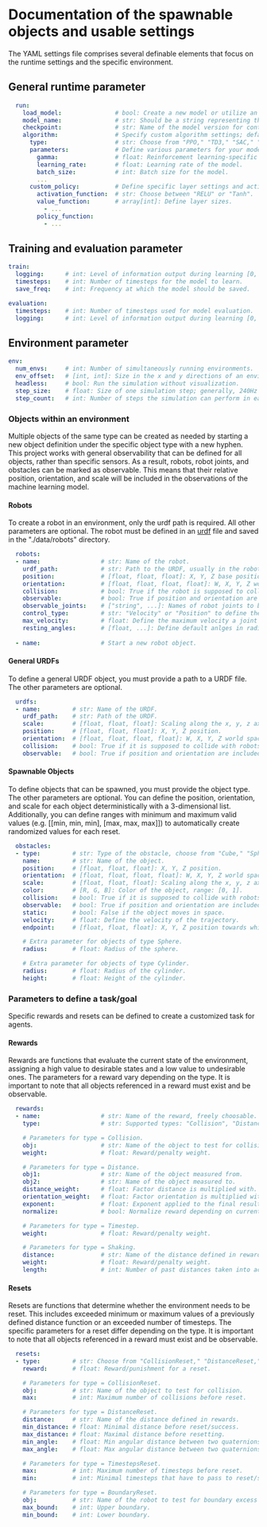 # Documentation of the spawnable objects and usable settings
The YAML settings file comprises several definable elements that focus on the runtime settings and the specific environment.

## General runtime parameter 
```yaml
  run:
    load_model:               # bool: Create a new model or utilize an existing one.
    model_name:               # str: Should be a string representing the model folder.
    checkpoint:               # str: Name of the model version for continuing training (including .zip).
    algorithm:                # Specify custom algorithm settings; default is used if not defined.
      type:                   # str: Choose from "PPO," "TD3," "SAC," "A2C," or "DDPG".
      parameters:             # Define various parameters for your model, e.g.:
        gamma:                # float: Reinforcement learning-specific parameter.
        learning_rate:        # float: Learning rate of the model.
        batch_size:           # int: Batch size for the model.
        ...
      custom_policy:          # Define specific layer settings and activation function.
        activation_function:  # str: Choose between "RELU" or "Tanh".
        value_function:       # array[int]: Define layer sizes.
          - ...
        policy_function:
          - ...
```

## Training and evaluation parameter
```yaml 
train:
  logging:      # int: Level of information output during learning [0, 1, 2, 3, 4].
  timesteps:    # int: Number of timesteps for the model to learn.
  save_freq:    # int: Frequency at which the model should be saved.

evaluation:
  timesteps:    # int: Number of timesteps used for model evaluation.
  logging:      # int: Level of information output during learning [0, 1, 2, 3, 4].
```

## Environment parameter
```yaml 
env:
  num_envs:     # int: Number of simultaneously running environments.
  env_offset:   # [int, int]: Size in the x and y directions of an environment.
  headless:     # bool: Run the simulation without visualization.
  step_size:    # float: Size of one simulation step; generally, 240Hz = 1/240.
  step_count:   # int: Number of steps the simulation can perform in each iteration.

```

### Objects within an environment
Multiple objects of the same type can be created as needed by starting a new object definition under the specific object type with a new hyphen. This project works with general observability that can be defined for all objects, rather than specific sensors. As a result, robots, robot joints, and obstacles can be marked as observable. This means that their relative position, orientation, and scale will be included in the observations of the machine learning model.

#### Robots
To create a robot in an environment, only the urdf path is required. All other parameters are optional. The robot must be defined in an [urdf](http://wiki.ros.org/urdf) file and saved in the "./data/robots" directory.
```yaml 
  robots:
  - name:                 # str: Name of the robot.
    urdf_path:            # str: Path to the URDF, usually in the robots folder.
    position:             # [float, float, float]: X, Y, Z base position of the robot.
    orientation:          # [float, float, float, float]: W, X, Y, Z world space quaternion of the robot.
    collision:            # bool: True if the robot is supposed to collide with surroundings.
    observable:           # bool: True if position and orientation are included in observations for training.
    observable_joints:    # ["string", ...]: Names of robot joints to be observed.
    control_type:         # str: "Velocity" or "Position" to define the control type.
    max_velocity:         # float: Define the maximum velocity a joint can be moved by.
    resting_angles:       # [float, ...]: Define default anlges in radians for robot joints
    
  - name:                 # Start a new robot object.
```

#### General URDFs
To define a general URDF object, you must provide a path to a URDF file. The other parameters are optional.
```yaml 
  urdfs:
  - name:         # str: Name of the URDF.
    urdf_path:    # str: Path of the URDF.
    scale:        # [float, float, float]: Scaling along the x, y, z axes.
    position:     # [float, float, float]: X, Y, Z position.
    orientation:  # [float, float, float, float]: W, X, Y, Z world space quaternion.
    collision:    # bool: True if it is supposed to collide with robots.
    observable:   # bool: True if position and orientation are included in observations for training.
```  

#### Spawnable Objects
To define objects that can be spawned, you must provide the object type. The other parameters are optional. You can define the position, orientation, and scale for each object deterministically with a 3-dimensional list. Additionally, you can define ranges with minimum and maximum valid values (e.g. [[min, min, min], [max, max, max]]) to automatically create randomized values for each reset.
```yaml  
  obstacles:
  - type:         # str: Type of the obstacle, choose from "Cube," "Sphere," or "Cylinder".
    name:         # str: Name of the object.
    position:     # [float, float, float]: X, Y, Z position.
    orientation:  # [float, float, float, float]: W, X, Y, Z world space quaternion.
    scale:        # [float, float, float]: Scaling along the x, y, z axes.
    color:        # [R, G, B]: Color of the object, range: [0, 1].
    collision:    # bool: True if it is supposed to collide with robots.
    observable:   # bool: True if position and orientation are included in observations for training.
    static:       # bool: False if the object moves in space.
    velocity:     # float: Define the velocity of the trajectory.
    endpoint:     # [float, float, float]: X, Y, Z position towards which the object moves.

    # Extra parameter for objects of type Sphere.
    radius:       # float: Radius of the sphere.

    # Extra parameter for objects of type Cylinder.
    radius:       # float: Radius of the cylinder.
    height:       # float: Height of the cylinder.

```  

### Parameters to define a task/goal
Specific rewards and resets can be defined to create a customized task for agents.

#### Rewards
Rewards are functions that evaluate the current state of the environment, assigning a high value to desirable states and a low value to undesirable ones. The parameters for a reward vary depending on the type. It is important to note that all objects referenced in a reward must exist and be observable.
```yaml  
  rewards:
  - name:                 # str: Name of the reward, freely choosable.
    type:                 # str: Supported types: "Collision", "Distance", "Timestep" or "Shaking".

    # Parameters for type = Collision.
    obj:                  # str: Name of the object to test for collision.
    weight:               # float: Reward/penalty weight.

    # Parameters for type = Distance.
    obj1:                 # str: Name of the object measured from.
    obj2:                 # str: Name of the object measured to.
    distance_weight:      # float: Factor distance is multiplied with.
    orientation_weight:   # float: Factor orientation is multiplied with.
    exponent:             # float: Exponent applied to the final result.
    normalize:            # bool: Normalize reward depending on current position relative to the beginning position.

    # Parameters for type = Timestep.
    weight:               # float: Reward/penalty weight.

    # Parameters for type = Shaking.
    distance:             # str: Name of the distance defined in rewards.
    weight:               # float: Reward/penalty weight.
    length:               # int: Number of past distances taken into account.
``` 

#### Resets
Resets are functions that determine whether the environment needs to be reset. This includes exceeded minimum or maximum values of a previously defined distance function or an exceeded number of timesteps. The specific parameters for a reset differ depending on the type. It is important to note that all objects referenced in a reward must exist and be observable.
```yaml 
  resets:
  - type:         # str: Choose from "CollisionReset," "DistanceReset," "TimestepsReset," or "BoundaryReset".
    reward:       # float: Reward/punishment for a reset.

    # Parameters for type = CollisionReset.
    obj:          # str: Name of the object to test for collision.
    max:          # int: Maximum number of collisions before reset.

    # Parameters for type = DistanceReset.
    distance:     # str: Name of the distance defined in rewards.
    min_distance: # float: Minimal distance before reset/success.
    max_distance: # float: Maximal distance before resetting.
    min_angle:    # float: Min angular distance between two quaternions before reset.
    max_angle:    # float: Max angular distance between two quaternions before reset.

    # Parameters for type = TimestepsReset.
    max:          # int: Maximum number of timesteps before reset.
    min:          # int: Minimal timesteps that have to pass to reset/success.

    # Parameters for type = BoundaryReset.
    obj:          # str: Name of the robot to test for boundary excess (includes the robot's joints).
    max_bound:    # int: Upper boundary.
    min_bound:    # int: Lower boundary.
``` 

